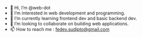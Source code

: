 - 👋 Hi, I’m @web-dot
- 👀 I’m interested in web development and programming.
- 🌱 I’m currently learning frontend dev and basic backend dev.
- 💞️ I’m looking to collaborate on building web applications.
- 📫 How to reach me : fedev.sudipto@gmail.com

<!---
web-dot/web-dot is a ✨ special ✨ repository because its `README.md` (this file) appears on your GitHub profile.
You can click the Preview link to take a look at your changes.
--->
